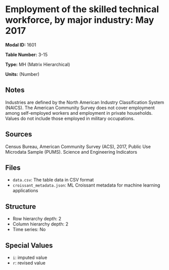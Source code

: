 # Employment of the skilled technical workforce, by major industry: May 2017

**Modal ID:** 1601

**Table Number:** 3-15

**Type:** MH (Matrix Hierarchical)

**Units:** (Number)

## Notes

Industries are defined by the North American Industry Classification System (NAICS). The American Community Survey does not cover employment among self-employed workers and employment in private households. Values do not include those employed in military occupations.

## Sources

Census Bureau, American Community Survey (ACS), 2017, Public Use Microdata Sample (PUMS). Science and Engineering Indicators

## Files

- `data.csv`: The table data in CSV format
- `croissant_metadata.json`: ML Croissant metadata for machine learning applications

## Structure

- Row hierarchy depth: 2
- Column hierarchy depth: 2
- Time series: No

## Special Values

- `i`: imputed value
- `r`: revised value
